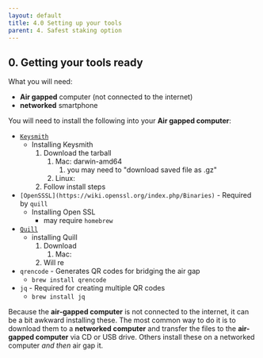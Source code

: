 ```yaml
---
layout: default
title: 4.0 Setting up your tools
parent: 4. Safest staking option
---
```


## 0. Getting your tools ready

What you will need:

- **Air gapped** computer (not connected to the internet)
- **networked** smartphone

You will need to install the following into your **Air gapped computer**:

- [`Keysmith`](https://github.com/dfinity/keysmith)
    - Installing Keysmith
        1. Download the tarball
            1. Mac: darwin-amd64
                1. you may need to "download saved file as .gz"
            2. Linux: 
        2. Follow install steps
- `[OpenSSSL](https://wiki.openssl.org/index.php/Binaries)` - Required by `quill`
    - Installing Open SSL
        - may require `homebrew`
- [`Quill`](https://github.com/dfinity/quill)
    - installing Quill
        1. Download
            1. Mac: 
        2. Will re
- `qrencode` - Generates QR codes for bridging the air gap
    - `brew install qrencode`
- `jq` - Required for creating multiple QR codes
    - `brew install jq`

Because the **air-gapped computer** is not connected to the internet, it can be a bit awkward installing these. The most common way to do it is to download them to a **networked computer** and transfer the files to the **air-gapped computer** via CD or USB drive. Others install these on a networked computer *and then* air gap it.
